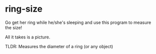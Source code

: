 # ring-size
Go get her ring while he/she's sleeping and use this program to measure the size! 

All it takes is a picture.

TLDR: Measures the diameter of a ring (or any object) 
